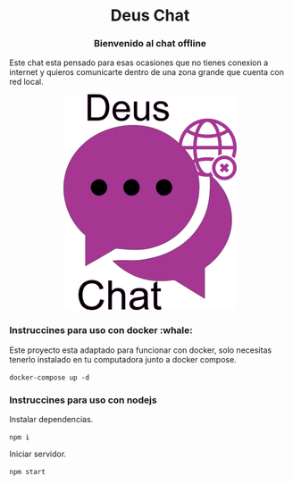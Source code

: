 <h1 align="center">Deus Chat</h1>

<h3 align="center">Bienvenido al chat offline</h3>

<p>Este chat esta pensado para esas ocasiones que no tienes conexion a internet y quieros comunicarte dentro de una zona grande que cuenta con red local.</p>

<p align="center"><img src="/public/css/logo.png"/></p>

<h3>Instruccines para uso con docker :whale:</h3>

<p>Este proyecto esta adaptado para funcionar con docker, solo necesitas tenerlo instalado en tu computadora junto a docker compose.</p>

``` docker-compose up -d ```

<h3>Instruccines para uso con nodejs</h3>

<p>Instalar dependencias.</p>

``` npm i ```

<p>Iniciar servidor.</p>

``` npm start ```